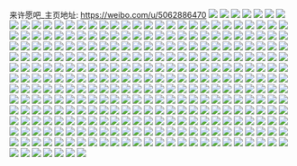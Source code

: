 来许愿吧_主页地址: https://weibo.com/u/5062886470 
![](https://wx4.sinaimg.cn/mw2000/005wDm3cly1h9ib0e8m3aj30u0140dnw.jpg) 
![](https://wx4.sinaimg.cn/mw2000/005wDm3cly1h9ib0ehlzdj30u013zqc6.jpg) 
![](https://wx4.sinaimg.cn/mw2000/005wDm3cly1h9hbh9pqh3j30u01400ze.jpg) 
![](https://wx4.sinaimg.cn/mw2000/005wDm3cly1h9hbh9gr1cj30u0140gqz.jpg) 
![](https://wx4.sinaimg.cn/mw2000/005wDm3cly1h97uqq4yz6j30u019c0wp.jpg) 
![](https://wx4.sinaimg.cn/mw2000/005wDm3cly1h95i5jkl6xj30u0140gqa.jpg) 
![](https://wx4.sinaimg.cn/mw2000/005wDm3cly1h94ckzvtmqj30u0140n23.jpg) 
![](https://wx4.sinaimg.cn/mw2000/005wDm3cly1h9388l9eanj30u0140aex.jpg) 
![](https://wx4.sinaimg.cn/mw2000/005wDm3cly1h8yxs2t2idj30ss12e0wm.jpg) 
![](https://wx4.sinaimg.cn/mw2000/005wDm3cly1h8yxs2kqq0j30u0140ae1.jpg) 
![](https://wx4.sinaimg.cn/mw2000/005wDm3cly1h8vfdtlycpj30u01hck3l.jpg) 
![](https://wx4.sinaimg.cn/mw2000/005wDm3cly1h8vfdtdcw6j30u01hc4at.jpg) 
![](https://wx4.sinaimg.cn/mw2000/005wDm3cly1h8su12svfrj30u01sxagw.jpg) 
![](https://wx4.sinaimg.cn/mw2000/005wDm3cly1h8su115r86j30u01sx78p.jpg) 
![](https://wx4.sinaimg.cn/mw2000/005wDm3cly1h8l6ife0cjj31400u0dlj.jpg) 
![](https://wx4.sinaimg.cn/mw2000/005wDm3cly1h8l6ievnrlj31400u0wkm.jpg) 
![](https://wx4.sinaimg.cn/mw2000/005wDm3cly1h8l6ifwnhbj31400u0q9v.jpg) 
![](https://wx4.sinaimg.cn/mw2000/005wDm3cly1h8kwc1imrrj30u01hcqal.jpg) 
![](https://wx4.sinaimg.cn/mw2000/005wDm3cly1h8k2ug8gplj30u00u0dku.jpg) 
![](https://wx4.sinaimg.cn/mw2000/005wDm3cly1h8k2ufwr6ij30u00u043m.jpg) 
![](https://wx4.sinaimg.cn/mw2000/005wDm3cly1h8k2uhpbrkj30u00u0q7a.jpg) 
![](https://wx4.sinaimg.cn/mw2000/005wDm3cly1h8k2ugvfrwj30u00u0dll.jpg) 
![](https://wx4.sinaimg.cn/mw2000/005wDm3cly1h8k2uh4on4j30u00u0dr6.jpg) 
![](https://wx4.sinaimg.cn/mw2000/005wDm3cly1h89hs66amjj30u00u042p.jpg) 
![](https://wx4.sinaimg.cn/mw2000/005wDm3cly1h89hs6el89j30u00u0jwr.jpg) 
![](https://wx4.sinaimg.cn/mw2000/005wDm3cly1h7ysv0vaacj30r50r5n2f.jpg) 
![](https://wx4.sinaimg.cn/mw2000/005wDm3cly1h7qh8weklej30u00u0wha.jpg) 
![](https://wx4.sinaimg.cn/mw2000/005wDm3cly1h7qh8vs3x1j30u00u00uz.jpg) 
![](https://wx4.sinaimg.cn/mw2000/005wDm3cly1h7d8e37pfbj30u00u0tc4.jpg) 
![](https://wx4.sinaimg.cn/mw2000/005wDm3cly1h7d8e2z517j30u00u0diw.jpg) 
![](https://wx4.sinaimg.cn/mw2000/005wDm3cly1h7d8e2ojp3j30u0140tnw.jpg) 
![](https://wx4.sinaimg.cn/mw2000/005wDm3cly1h7d8e2d7aij30u0140dsg.jpg) 
![](https://wx4.sinaimg.cn/mw2000/005wDm3cly1h76cyto61tj30u0140ds7.jpg) 
![](https://wx4.sinaimg.cn/mw2000/005wDm3cly1h6npxqwn2mj30u0140gq9.jpg) 
![](https://wx4.sinaimg.cn/mw2000/005wDm3cly1h6npxr9rqzj30u0140wjm.jpg) 
![](https://wx4.sinaimg.cn/mw2000/005wDm3cly1h6npxroli6j30u0140n4x.jpg) 
![](https://wx4.sinaimg.cn/mw2000/005wDm3cly1h6kgp8f6jfj30u01hctb4.jpg) 
![](https://wx4.sinaimg.cn/mw2000/005wDm3cly1h6k41bekfij30u01hctc9.jpg) 
![](https://wx4.sinaimg.cn/mw2000/005wDm3cly1h6f3xtv1oij30u0140tdo.jpg) 
![](https://wx4.sinaimg.cn/mw2000/005wDm3cly1h6f3xu2zwij30u0140dk9.jpg) 
![](https://wx4.sinaimg.cn/mw2000/005wDm3cly1h6f3y0ec2nj30u0140dkq.jpg) 
![](https://wx4.sinaimg.cn/mw2000/005wDm3cly1h6f3xt01p1j30u0140my7.jpg) 
![](https://wx4.sinaimg.cn/mw2000/005wDm3cly1h6f3xtg8w7j30u014fdjz.jpg) 
![](https://wx4.sinaimg.cn/mw2000/005wDm3cly1h6f3xt91vnj30ty13ygmm.jpg) 
![](https://wx4.sinaimg.cn/mw2000/005wDm3cly1h6f3xtnno5j30u0140go3.jpg) 
![](https://wx4.sinaimg.cn/mw2000/005wDm3cly1h6f3xsrmm4j30u01403yz.jpg) 
![](https://wx4.sinaimg.cn/mw2000/005wDm3cly1h6bq4rv6c1j30u0140ae8.jpg) 
![](https://wx4.sinaimg.cn/mw2000/005wDm3cly1h69orz1ydyj30t212qgsx.jpg) 
![](https://wx4.sinaimg.cn/mw2000/005wDm3cly1h69orzy8e8j30u01400w4.jpg) 
![](https://wx4.sinaimg.cn/mw2000/005wDm3cly1h69os10rwpj30u0140gte.jpg) 
![](https://wx4.sinaimg.cn/mw2000/005wDm3cly1h60drrjmu6j30u01400zk.jpg) 
![](https://wx4.sinaimg.cn/mw2000/005wDm3cly1h60drrcr34j30u00u0tdm.jpg) 
![](https://wx4.sinaimg.cn/mw2000/005wDm3cly1h60drrvyh9j30u0140n5d.jpg) 
![](https://wx4.sinaimg.cn/mw2000/005wDm3cly1h5zd9p7my4j30so12agwn.jpg) 
![](https://wx4.sinaimg.cn/mw2000/005wDm3cly1h5zd9punjaj30ss12eahg.jpg) 
![](https://wx4.sinaimg.cn/mw2000/005wDm3cly1h5tymhu4c0j30ku0lcgna.jpg) 
![](https://wx4.sinaimg.cn/mw2000/005wDm3cly1h5t7165whuj30u00u00wk.jpg) 
![](https://wx4.sinaimg.cn/mw2000/005wDm3cly1h5pr5virljj30u00u0q8n.jpg) 
![](https://wx4.sinaimg.cn/mw2000/005wDm3cly1h5p04wh5sjj30u0140wls.jpg) 
![](https://wx4.sinaimg.cn/mw2000/005wDm3cly1h5p04wwjzuj30u0140wm6.jpg) 
![](https://wx4.sinaimg.cn/mw2000/005wDm3cly1h5lq44ix7lj30u01hcaj8.jpg) 
![](https://wx4.sinaimg.cn/mw2000/005wDm3cly1h5beaa4uw8j30u013ztet.jpg) 
![](https://wx4.sinaimg.cn/mw2000/005wDm3cly1h5bea9u3jwj30u013zjxg.jpg) 
![](https://wx4.sinaimg.cn/mw2000/005wDm3cly1h52pomptj1j30u0140tgh.jpg) 
![](https://wx4.sinaimg.cn/mw2000/005wDm3cly1h52pood2grj30u0140wme.jpg) 
![](https://wx4.sinaimg.cn/mw2000/005wDm3cly1h4yb901djaj30u011iqb4.jpg) 
![](https://wx4.sinaimg.cn/mw2000/005wDm3cly1h4yb8z4esoj30u011iq9n.jpg) 
![](https://wx4.sinaimg.cn/mw2000/005wDm3cly1h4yb90h45fj30u011idnw.jpg) 
![](https://wx4.sinaimg.cn/mw2000/005wDm3cly1h4xhzrzshqj30u0140wp4.jpg) 
![](https://wx4.sinaimg.cn/mw2000/005wDm3cly1h4xhzrhlp6j30u0140n72.jpg) 
![](https://wx4.sinaimg.cn/mw2000/005wDm3cly1h4x2grv2ozj30u011ih0k.jpg) 
![](https://wx4.sinaimg.cn/mw2000/005wDm3cly1h4x2goc2etj30u011i48y.jpg) 
![](https://wx4.sinaimg.cn/mw2000/005wDm3cly1h4x2gssnzmj30u011i17b.jpg) 
![](https://wx4.sinaimg.cn/mw2000/005wDm3cly1h4vuvyv64bj31410u045w.jpg) 
![](https://wx4.sinaimg.cn/mw2000/005wDm3cly1h4vuv1ya4jj30u0140wm6.jpg) 
![](https://wx4.sinaimg.cn/mw2000/005wDm3cly1h4uyo9zlgdj30u013wqc8.jpg) 
![](https://wx4.sinaimg.cn/mw2000/005wDm3cly1h4uyoaiunmj30u0140aa3.jpg) 
![](https://wx4.sinaimg.cn/mw2000/005wDm3cly1h4uyobfurxj30u014b13j.jpg) 
![](https://wx4.sinaimg.cn/mw2000/005wDm3cly1h4tfcwl16oj30u014n7av.jpg) 
![](https://wx4.sinaimg.cn/mw2000/005wDm3cly1h4rn6z7hzaj30u011iwl6.jpg) 
![](https://wx4.sinaimg.cn/mw2000/005wDm3cly1h4rn6zhx4ij30u011idmb.jpg) 
![](https://wx4.sinaimg.cn/mw2000/005wDm3cly1h4mkogh44wj30u01hcn5h.jpg) 
![](https://wx4.sinaimg.cn/mw2000/005wDm3cly1h4mkog6ir8j30u01hctii.jpg) 
![](https://wx4.sinaimg.cn/mw2000/005wDm3cly1h4i5owor17j30u0140n5j.jpg) 
![](https://wx4.sinaimg.cn/mw2000/005wDm3cly1h4i5owhp7yj30u0140470.jpg) 
![](https://wx4.sinaimg.cn/mw2000/005wDm3cly1h4h8cwr5m6j30u0141q9g.jpg) 
![](https://wx4.sinaimg.cn/mw2000/005wDm3cly1h4h8cx2pz9j30u0140q9a.jpg) 
![](https://wx4.sinaimg.cn/mw2000/005wDm3cly1h4h8cxn97uj30u0140tk2.jpg) 
![](https://wx4.sinaimg.cn/mw2000/005wDm3cly1h4h8cwg089j30u01407f5.jpg) 
![](https://wx4.sinaimg.cn/mw2000/005wDm3cly1h4bjcftv53j31400u0jzt.jpg) 
![](https://wx4.sinaimg.cn/mw2000/005wDm3cly1h4bjcfijw3j31400u046r.jpg) 
![](https://wx4.sinaimg.cn/mw2000/005wDm3cly1h4992vrmoxj30u01hck1m.jpg) 
![](https://wx4.sinaimg.cn/mw2000/005wDm3cly1h4211haqhgj30u01hcwoa.jpg) 
![](https://wx4.sinaimg.cn/mw2000/005wDm3cly1h3rq4h46l5j31400u0tdb.jpg) 
![](https://wx4.sinaimg.cn/mw2000/005wDm3cly1h3ohzpv60mj31410u0gxk.jpg) 
![](https://wx4.sinaimg.cn/mw2000/005wDm3cly1h3n6bg5t9gj30lc0sgae5.jpg) 
![](https://wx4.sinaimg.cn/mw2000/005wDm3cly1h3im8pj5lrj30u0140akb.jpg) 
![](https://wx4.sinaimg.cn/mw2000/005wDm3cly1h3im8p548zj30u0140480.jpg) 
![](https://wx4.sinaimg.cn/mw2000/005wDm3cly1h3hictc5zhj30u0140af0.jpg) 
![](https://wx4.sinaimg.cn/mw2000/005wDm3cly1h2xo6lvkxsj30u015wame.jpg) 
![](https://wx4.sinaimg.cn/mw2000/005wDm3cly1h2ndhcgbxzj30u0140gu7.jpg) 
![](https://wx4.sinaimg.cn/mw2000/005wDm3cly1h2bs06rnz0j30u0140wju.jpg) 
![](https://wx4.sinaimg.cn/mw2000/005wDm3cly1h2bs074eotj30ri10owkw.jpg) 
![](https://wx4.sinaimg.cn/mw2000/005wDm3cly1h29iwyqsroj30u013y45g.jpg) 
![](https://wx4.sinaimg.cn/mw2000/005wDm3cly1h22iy60c7oj30u0140ajs.jpg) 
![](https://wx4.sinaimg.cn/mw2000/005wDm3cly1h22iy6y0vvj30u0140wpc.jpg) 
![](https://wx4.sinaimg.cn/mw2000/005wDm3cly1h1s4uvoxhaj30u0140n72.jpg) 
![](https://wx4.sinaimg.cn/mw2000/005wDm3cly1h1lahw7c46j30u0140n65.jpg) 
![](https://wx4.sinaimg.cn/mw2000/005wDm3cly1h1estnr7c3j30zo0t8dho.jpg) 
![](https://wx4.sinaimg.cn/mw2000/005wDm3cly1h1e7hxr82kj30u014046a.jpg) 
![](https://wx4.sinaimg.cn/mw2000/005wDm3cly1h1e2lv8rgmj30u00u0dit.jpg) 
![](https://wx4.sinaimg.cn/mw2000/005wDm3cly1h1byt4vgq2j30u0140k1h.jpg) 
![](https://wx4.sinaimg.cn/mw2000/005wDm3cly1h1byt5avxdj30u0140tj5.jpg) 
![](https://wx4.sinaimg.cn/mw2000/005wDm3cly1h160ukca8ij30u00u0wn8.jpg) 
![](https://wx4.sinaimg.cn/mw2000/005wDm3cly1h160upd5evj30u014015v.jpg) 
![](https://wx4.sinaimg.cn/mw2000/005wDm3cly1h160umlmwlj30u00u0aiq.jpg) 
![](https://wx4.sinaimg.cn/mw2000/005wDm3cly1h0vk6hjsakj30zo256qle.jpg) 
![](https://wx4.sinaimg.cn/mw2000/005wDm3cly1h0qm61q9euj321b2s44qq.jpg) 
![](https://wx4.sinaimg.cn/mw2000/005wDm3cly1h0otgj30nqj31400u048r.jpg) 
![](https://wx4.sinaimg.cn/mw2000/005wDm3cly1h0otgjk9l6j31400u0dph.jpg) 
![](https://wx4.sinaimg.cn/mw2000/005wDm3cly1h0otgjsxe3j31400u0n7g.jpg) 
![](https://wx4.sinaimg.cn/mw2000/005wDm3cly1h0jm1oylwdj31sc2dsx6p.jpg) 
![](https://wx4.sinaimg.cn/mw2000/005wDm3cly1h01ax4ckw1j30u00u07ae.jpg) 
![](https://wx4.sinaimg.cn/mw2000/005wDm3cly1h016rdlywfj30u0141gr3.jpg) 
![](https://wx4.sinaimg.cn/mw2000/005wDm3cly1h016rd61gbj30ty13ywmg.jpg) 
![](https://wx4.sinaimg.cn/mw2000/005wDm3cly1gzuaxhz00cj30u0140thc.jpg) 
![](https://wx4.sinaimg.cn/mw2000/005wDm3cly1gzen7lu8gnj30uk5xx7wj.jpg) 
![](https://wx4.sinaimg.cn/mw2000/005wDm3cly1gz34ni1h4vj31in2p4e82.jpg) 
![](https://wx4.sinaimg.cn/mw2000/005wDm3cly1gz1el91pf8j30sh1emaia.jpg) 
![](https://wx4.sinaimg.cn/mw2000/005wDm3cly1gyw2v5eiwgj31wy2l1u0x.jpg) 
![](https://wx4.sinaimg.cn/mw2000/005wDm3cly1gyw2v7mxrej327h27hx6p.jpg) 
![](https://wx4.sinaimg.cn/mw2000/005wDm3cly1gyw2vdmdp7j30si1eoh0v.jpg) 
![](https://wx4.sinaimg.cn/mw2000/005wDm3cly1gyfqwbh8afj31mg25yqv5.jpg) 
![](https://wx4.sinaimg.cn/mw2000/005wDm3cly1gxxhg3vxqsj30u00u0afe.jpg) 
![](https://wx4.sinaimg.cn/mw2000/005wDm3cly1gwzupetc5zj30u00u045q.jpg) 
![](https://wx4.sinaimg.cn/mw2000/005wDm3cly1gwzupehiwoj30u00u0wkg.jpg) 
![](https://wx4.sinaimg.cn/mw2000/005wDm3cly1gwww6ltk7jj30u00u07co.jpg) 
![](https://wx4.sinaimg.cn/mw2000/005wDm3cly1gwrvu8p8uhj30u013p7ey.jpg) 
![](https://wx4.sinaimg.cn/mw2000/005wDm3cly1gwphpnvn0jj30u00u0jw7.jpg) 
![](https://wx4.sinaimg.cn/mw2000/005wDm3cly1gwp2mc3uxcj30u014047o.jpg) 
![](https://wx4.sinaimg.cn/mw2000/005wDm3cly1gwp2mcv4czj30u0141qcd.jpg) 
![](https://wx4.sinaimg.cn/mw2000/005wDm3cly1gwp2mb797wj30u0140guu.jpg) 
![](https://wx4.sinaimg.cn/mw2000/005wDm3cly1gw4jjl2ujdj32c02c0u10.jpg) 
![](https://wx4.sinaimg.cn/mw2000/005wDm3cly1gvzf66ujmvj30lc0sgn2e.jpg) 
![](https://wx4.sinaimg.cn/mw2000/005wDm3cly1gvzf6887exj30lc0sgwjm.jpg) 
![](https://wx4.sinaimg.cn/mw2000/005wDm3cly1gvzf66mba9j30lc0sgjw6.jpg) 
![](https://wx4.sinaimg.cn/mw2000/005wDm3cly1gvzf68meqnj30lc0sgjw9.jpg) 
![](https://wx4.sinaimg.cn/mw2000/005wDm3cly1gvndh1iphgj62c02c0u0x02.jpg) 
![](https://wx4.sinaimg.cn/mw2000/005wDm3cly1gvndh3jk49j61wd2j51ky02.jpg) 
![](https://wx4.sinaimg.cn/mw2000/005wDm3cly1gvndh4ixuqj32c02c01kx.jpg) 
![](https://wx4.sinaimg.cn/mw2000/005wDm3cly1gvfsfoaukvj628k2zeqv702.jpg) 
![](https://wx4.sinaimg.cn/mw2000/005wDm3cly1gvfsg0yizzj62662w8e8302.jpg) 
![](https://wx4.sinaimg.cn/mw2000/005wDm3cly1gvfsfu8qi5j621w2qy4qr02.jpg) 
![](https://wx4.sinaimg.cn/mw2000/005wDm3cly1gvdfkomqfcj60u014046c02.jpg) 
![](https://wx4.sinaimg.cn/mw2000/005wDm3cly1gv5ux81ffrj60u00u00w802.jpg) 
![](https://wx4.sinaimg.cn/mw2000/005wDm3cly1gv5mma63dtj60u00u0dl202.jpg) 
![](https://wx4.sinaimg.cn/mw2000/005wDm3cly1gv5nbewpldj60u00u04f702.jpg) 
![](https://wx4.sinaimg.cn/mw2000/005wDm3cly1gv5nb9v8ubj61400u0jzl02.jpg) 
![](https://wx4.sinaimg.cn/mw2000/005wDm3cly1guwn6sgxdcj60u0140dmv02.jpg) 
![](https://wx4.sinaimg.cn/mw2000/005wDm3cgy1guvn6ux5nkj60u00u0n3u02.jpg) 
![](https://wx4.sinaimg.cn/mw2000/005wDm3cgy1guvn6ucsgij60u00u0gsh02.jpg) 
![](https://wx4.sinaimg.cn/mw2000/005wDm3cly1gurrep83ecj61o0280b2a02.jpg) 
![](https://wx4.sinaimg.cn/mw2000/005wDm3cly1gukfn44vtdj625y2vyhdv02.jpg) 
![](https://wx4.sinaimg.cn/mw2000/005wDm3cly1gukfn78st0j628a2z2e8302.jpg) 
![](https://wx4.sinaimg.cn/mw2000/005wDm3cly1guiprim8mej60u01417b402.jpg) 
![](https://wx4.sinaimg.cn/mw2000/005wDm3cly1guiprk1p5wj60u00u0q9z02.jpg) 
![](https://wx4.sinaimg.cn/mw2000/005wDm3cly1guiprjku0dj60u0140gsm02.jpg) 
![](https://wx4.sinaimg.cn/mw2000/005wDm3cly1guhrqd0uunj60u0140wnl02.jpg) 
![](https://wx4.sinaimg.cn/mw2000/005wDm3cly1guhrqdgvuuj60u00u0q8k02.jpg) 
![](https://wx4.sinaimg.cn/mw2000/005wDm3cly1guhrqcprqlj30u014047a.jpg) 
![](https://wx4.sinaimg.cn/mw2000/005wDm3cly1guf1a6akt2j60u00u044x02.jpg) 
![](https://wx4.sinaimg.cn/mw2000/005wDm3cly1guf1a6ozkij60u00u0tgm02.jpg) 
![](https://wx4.sinaimg.cn/mw2000/005wDm3cly1guf1a5qvv0j61400u047902.jpg) 
![](https://wx4.sinaimg.cn/mw2000/005wDm3cly1guaom2e35rj320g2omnpe.jpg) 
![](https://wx4.sinaimg.cn/mw2000/005wDm3cly1guaolxltvmj621f2pwu1002.jpg) 
![](https://wx4.sinaimg.cn/mw2000/005wDm3cly1guaolznjdnj61zi2nckjm02.jpg) 
![](https://wx4.sinaimg.cn/mw2000/005wDm3cly1guaom4ogsjj61ss2edx6p02.jpg) 
![](https://wx4.sinaimg.cn/mw2000/005wDm3cly1guaom5hb6rj321w21wb29.jpg) 
![](https://wx4.sinaimg.cn/mw2000/005wDm3cly1guaoma77rrj617b17bb0c02.jpg) 
![](https://wx4.sinaimg.cn/mw2000/005wDm3cly1guaom90riuj62c02c0hdu02.jpg) 
![](https://wx4.sinaimg.cn/mw2000/005wDm3cly1guaolt6figj62c02c0x6q02.jpg) 
![](https://wx4.sinaimg.cn/mw2000/005wDm3cly1guaom73a08j62c02c04qr02.jpg) 
![](https://wx4.sinaimg.cn/mw2000/005wDm3cly1gtuizsmy8bj320h2om4qq.jpg) 
![](https://wx4.sinaimg.cn/mw2000/005wDm3cly1gtuizp95mij31nu1nu4qp.jpg) 
![](https://wx4.sinaimg.cn/mw2000/005wDm3cly1gtuizv0u0sj31wz2jz7wi.jpg) 
![](https://wx4.sinaimg.cn/mw2000/005wDm3cly1gtnpuv72r9j31j821mnpd.jpg) 
![](https://wx4.sinaimg.cn/mw2000/005wDm3cly1gtnpuz8wf7j31h81yyhdt.jpg) 
![](https://wx4.sinaimg.cn/mw2000/005wDm3cly1gtnpurnq7hj32c02c0hdu.jpg) 
![](https://wx4.sinaimg.cn/mw2000/005wDm3cly1gtnpv0ru98j32c02c0x6q.jpg) 
![](https://wx4.sinaimg.cn/mw2000/005wDm3cly1gt8l6hwjfyj30tz0t4407.jpg) 
![](https://wx4.sinaimg.cn/mw2000/005wDm3cly1gsliu53xmvj328p28p4qp.jpg) 
![](https://wx4.sinaimg.cn/mw2000/005wDm3cly1gsliuq6lx9j31vj2i2b29.jpg) 
![](https://wx4.sinaimg.cn/mw2000/005wDm3cly1gslitqtudyj30yh0yhdof.jpg) 
![](https://wx4.sinaimg.cn/mw2000/005wDm3cly1gslitx182xj30u0140qal.jpg) 
![](https://wx4.sinaimg.cn/mw2000/005wDm3cly1gsliumjn3ij33402c0x6q.jpg) 
![](https://wx4.sinaimg.cn/mw2000/005wDm3cly1gsliuh4ebgj322z2rzhdt.jpg) 
![](https://wx4.sinaimg.cn/mw2000/005wDm3cly1gsjzqz3hovj3259259qv5.jpg) 
![](https://wx4.sinaimg.cn/mw2000/005wDm3cly1gsi2mzkf1bj319k290b29.jpg) 
![](https://wx4.sinaimg.cn/mw2000/005wDm3cly1gsi2myl7o4j31b92c07wh.jpg) 
![](https://wx4.sinaimg.cn/mw2000/005wDm3cly1grju2attfdj32v23tee81.jpg) 
![](https://wx4.sinaimg.cn/mw2000/005wDm3cly1grj6eczrtcj30lc0sgwih.jpg) 
![](https://wx4.sinaimg.cn/mw2000/005wDm3cly1grj6edfhfdj30lc0sgjvg.jpg) 
![](https://wx4.sinaimg.cn/mw2000/005wDm3cly1grj6edr2hpj30lc0sgn16.jpg) 
![](https://wx4.sinaimg.cn/mw2000/005wDm3cly1grj6eclmakj30lc0sggpl.jpg) 
![](https://wx4.sinaimg.cn/mw2000/005wDm3cly1grh1y1ctvnj30ku0rswjr.jpg) 
![](https://wx4.sinaimg.cn/mw2000/005wDm3cly1grh1xzxev4j30ku0rsafc.jpg) 
![](https://wx4.sinaimg.cn/mw2000/005wDm3cly1grh1y1uxy2j30lc0sgtpk.jpg) 
![](https://wx4.sinaimg.cn/mw2000/005wDm3cly1grh1y2i514j30hc0n413y.jpg) 
![](https://wx4.sinaimg.cn/mw2000/005wDm3cly1grh1y27gp1j30ku0rswk4.jpg) 
![](https://wx4.sinaimg.cn/mw2000/005wDm3cly1grh1y3zvnqj32ad31tu0x.jpg) 
![](https://wx4.sinaimg.cn/mw2000/005wDm3cly1gqu2e72lmvj30u00u0qa2.jpg) 
![](https://wx4.sinaimg.cn/mw2000/005wDm3cly1gqu2e7kyqfj30u00u0wll.jpg) 
![](https://wx4.sinaimg.cn/mw2000/005wDm3cly1gqnj8uol4wj32c02bzkjm.jpg) 
![](https://wx4.sinaimg.cn/mw2000/005wDm3cly1gqnj8vxoq0j31z72nd7wi.jpg) 
![](https://wx4.sinaimg.cn/mw2000/005wDm3cly1gqmjxs3zy1j32542utkjl.jpg) 
![](https://wx4.sinaimg.cn/mw2000/005wDm3cly1gqmjxri2dwj327m2y7npd.jpg) 
![](https://wx4.sinaimg.cn/mw2000/005wDm3cly1gqmjxsx146j321k2q4b2a.jpg) 
![](https://wx4.sinaimg.cn/mw2000/005wDm3cly1gq0z4und89j30u0157n4h.jpg) 
![](https://wx4.sinaimg.cn/mw2000/005wDm3cly1gq0z4vzlhlj30u0140qb7.jpg) 
![](https://wx4.sinaimg.cn/mw2000/005wDm3cly1gq0z4x1kloj30u00u07b2.jpg) 
![](https://wx4.sinaimg.cn/mw2000/005wDm3cly1gpzxbqtld0j30u00u042r.jpg) 
![](https://wx4.sinaimg.cn/mw2000/005wDm3cly1gpyoyamprej30u0140k1s.jpg) 
![](https://wx4.sinaimg.cn/mw2000/005wDm3cly1gpvcfhk0fgj325l25lnpd.jpg) 
![](https://wx4.sinaimg.cn/mw2000/005wDm3cly1gppgop0i2ij30u00u00zq.jpg) 
![](https://wx4.sinaimg.cn/mw2000/005wDm3cly1gppgosettwj31400u0q9c.jpg) 
![](https://wx4.sinaimg.cn/mw2000/005wDm3cly1gppgonyrkbj31400u07ew.jpg) 
![](https://wx4.sinaimg.cn/mw2000/005wDm3cly1gppgoq5vkdj31t00u00z4.jpg) 
![](https://wx4.sinaimg.cn/mw2000/005wDm3cly1gppgorrcl2j30u0140h0g.jpg) 
![](https://wx4.sinaimg.cn/mw2000/005wDm3cly1gppgpngzo0j30u01syx6w.jpg) 
![](https://wx4.sinaimg.cn/mw2000/005wDm3cly1gplr5q6227j30u01sy1lb.jpg) 
![](https://wx4.sinaimg.cn/mw2000/005wDm3cly1gpijuq7e6lj30u00u0aiu.jpg) 
![](https://wx4.sinaimg.cn/mw2000/005wDm3cly1gpijuqp95hj30u00u0aiw.jpg) 
![](https://wx4.sinaimg.cn/mw2000/005wDm3cly1gpci3inlszj30u00u0wqy.jpg) 
![](https://wx4.sinaimg.cn/mw2000/005wDm3cly1gpci3jp7hij30u00u045u.jpg) 
![](https://wx4.sinaimg.cn/mw2000/005wDm3cly1gpci3jaj06j30u00u0n83.jpg) 
![](https://wx4.sinaimg.cn/mw2000/005wDm3cly1gpcauzdeqfj32682wbb2a.jpg) 
![](https://wx4.sinaimg.cn/mw2000/005wDm3cly1gpadrv4kejj32c02c01ky.jpg) 
![](https://wx4.sinaimg.cn/mw2000/005wDm3cly1gpadrwiidbj32c02c01ak.jpg) 
![](https://wx4.sinaimg.cn/mw2000/005wDm3cly1gpadrw46prj32c02c07wi.jpg) 
![](https://wx4.sinaimg.cn/mw2000/005wDm3cly1gp939cjic5j31rv1rv4qp.jpg) 
![](https://wx4.sinaimg.cn/mw2000/005wDm3cly1gp7qoi6vr7j30u00u0dmn.jpg) 
![](https://wx4.sinaimg.cn/mw2000/005wDm3cly1gp7qohajhaj30u00u0agx.jpg) 
![](https://wx4.sinaimg.cn/mw2000/005wDm3cly1gp16jox252j32542uub2b.jpg) 
![](https://wx4.sinaimg.cn/mw2000/005wDm3cly1gp16jqo79qj32af2afu0y.jpg) 
![](https://wx4.sinaimg.cn/mw2000/005wDm3cly1gp16jpvw1hj329e30jqv7.jpg) 
![](https://wx4.sinaimg.cn/mw2000/005wDm3cly1goyyq14oiuj329g30mkjn.jpg) 
![](https://wx4.sinaimg.cn/mw2000/005wDm3cly1gowifbproyj30u01407bs.jpg) 
![](https://wx4.sinaimg.cn/mw2000/005wDm3cgy1gojvv9fv6ej31kw1kwqv5.jpg) 
![](https://wx4.sinaimg.cn/mw2000/005wDm3cly1go84bdskjaj30u00u0jw8.jpg) 
![](https://wx4.sinaimg.cn/mw2000/005wDm3cly1go84bedr6yj30u00u07bp.jpg) 
![](https://wx4.sinaimg.cn/mw2000/005wDm3cly1go84aueeyvj31400u0wp8.jpg) 
![](https://wx4.sinaimg.cn/mw2000/005wDm3cly1gnvh381wesj31wi2jbqv5.jpg) 
![](https://wx4.sinaimg.cn/mw2000/005wDm3cly1gnhdn5a2bbj30u0140wom.jpg) 
![](https://wx4.sinaimg.cn/mw2000/005wDm3cly1gnfeby46hrj31o01o0kjl.jpg) 
![](https://wx4.sinaimg.cn/mw2000/005wDm3cly1gnfec1zk8yj320k20jnpd.jpg) 
![](https://wx4.sinaimg.cn/mw2000/005wDm3cly1gnfec3ce38j31o01o0hdt.jpg) 
![](https://wx4.sinaimg.cn/mw2000/005wDm3cly1gn9dacrnqgj30u00u0aku.jpg) 
![](https://wx4.sinaimg.cn/mw2000/005wDm3cly1gmvrntqt26j31o01o0npd.jpg) 
![](https://wx4.sinaimg.cn/mw2000/005wDm3cly1gmvrnsisl0j31o01o0npd.jpg) 
![](https://wx4.sinaimg.cn/mw2000/005wDm3cly1gmvrnvkvs5j31o01o0qv5.jpg) 
![](https://wx4.sinaimg.cn/mw2000/005wDm3cly1gm0fd4vdxsj30u00u0gpi.jpg) 
![](https://wx4.sinaimg.cn/mw2000/005wDm3cly1gm0fd5g8lvj30u00u00xt.jpg) 
![](https://wx4.sinaimg.cn/mw2000/005wDm3cly1gm0fd4e901j30u00u0gr7.jpg) 
![](https://wx4.sinaimg.cn/mw2000/005wDm3cly1glvus1q8kwj322x2rxu0x.jpg) 
![](https://wx4.sinaimg.cn/mw2000/005wDm3cly1gldj3lebduj3260261b2a.jpg) 
![](https://wx4.sinaimg.cn/mw2000/005wDm3cly1gldj3m0flwj32c02c0kbt.jpg) 
![](https://wx4.sinaimg.cn/mw2000/005wDm3cly1gldj3nvlqpj32c02c07wj.jpg) 
![](https://wx4.sinaimg.cn/mw2000/005wDm3cly1gl14310cohj30u00u0n8n.jpg) 
![](https://wx4.sinaimg.cn/mw2000/005wDm3cly1gl142zxujcj30u00u00z6.jpg) 
![](https://wx4.sinaimg.cn/mw2000/005wDm3cly1gl142zch20j30u00u0wlm.jpg) 
![](https://wx4.sinaimg.cn/mw2000/005wDm3cly1gkozcp6m9dj30u00u07ff.jpg) 
![](https://wx4.sinaimg.cn/mw2000/005wDm3cly1gkozcpsbzgj30u00u0qdu.jpg) 
![](https://wx4.sinaimg.cn/mw2000/005wDm3cly1gkozcqpmezj30u00u07eq.jpg) 
![](https://wx4.sinaimg.cn/mw2000/005wDm3cly1gkmo1a9319j30u00u0q9e.jpg) 
![](https://wx4.sinaimg.cn/mw2000/005wDm3cly1gkmo1d39nfj30u00u0wp3.jpg) 
![](https://wx4.sinaimg.cn/mw2000/005wDm3cly1gkmo1bbqasj30u00u0q7f.jpg) 
![](https://wx4.sinaimg.cn/mw2000/005wDm3cly1gkfwnqxuyqj31o02801ky.jpg) 
![](https://wx4.sinaimg.cn/mw2000/005wDm3cly1gk8saj09agj3262264b2a.jpg) 
![](https://wx4.sinaimg.cn/mw2000/005wDm3cly1gk8salsepoj321r21r1ky.jpg) 
![](https://wx4.sinaimg.cn/mw2000/005wDm3cly1gk7d78eauoj32801o07wi.jpg) 
![](https://wx4.sinaimg.cn/mw2000/005wDm3cly1gjwqv0ftmqj30u00u0dn8.jpg) 
![](https://wx4.sinaimg.cn/mw2000/005wDm3cly1gjwquypax6j30u00u0wjf.jpg) 
![](https://wx4.sinaimg.cn/mw2000/005wDm3cly1gjwqv1fjzxj30u00u0wli.jpg) 
![](https://wx4.sinaimg.cn/mw2000/005wDm3cly1gjttsq1y9qj30u00u0qei.jpg) 
![](https://wx4.sinaimg.cn/mw2000/005wDm3cly1gjttsmtue0j30u00u0477.jpg) 
![](https://wx4.sinaimg.cn/mw2000/005wDm3cly1gjttsp4rw4j30u00u04b3.jpg) 
![](https://wx4.sinaimg.cn/mw2000/005wDm3cly1gjttsofmcaj30u00u07d7.jpg) 
![](https://wx4.sinaimg.cn/mw2000/005wDm3cly1gjttsnv90nj30u014017q.jpg) 
![](https://wx4.sinaimg.cn/mw2000/005wDm3cly1gjttsr97y4j30u00u0k38.jpg) 
![](https://wx4.sinaimg.cn/mw2000/005wDm3cly1gjttsqjzavj30u00u0dn7.jpg) 
![](https://wx4.sinaimg.cn/mw2000/005wDm3cly1gjttss7ce5j30u0140h2r.jpg) 
![](https://wx4.sinaimg.cn/mw2000/005wDm3cly1gjttsu5v5ej30u0140n8m.jpg) 
![](https://wx4.sinaimg.cn/mw2000/005wDm3cly1gjnywpcq0gj30u0140tgg.jpg) 
![](https://wx4.sinaimg.cn/mw2000/005wDm3cly1gjnywovbz3j30u0140496.jpg) 
![](https://wx4.sinaimg.cn/mw2000/005wDm3cly1gjftyy4jg1j30u014016f.jpg) 
![](https://wx4.sinaimg.cn/mw2000/005wDm3cly1gjftywxn8fj30u0140tmz.jpg) 
![](https://wx4.sinaimg.cn/mw2000/005wDm3cly1gjftyzf761j30u00u0wo2.jpg) 
![](https://wx4.sinaimg.cn/mw2000/005wDm3cly1gjftz0kqoyj30u00u010x.jpg) 
![](https://wx4.sinaimg.cn/mw2000/005wDm3cly1gjftz87rhzj30u0140ank.jpg) 
![](https://wx4.sinaimg.cn/mw2000/005wDm3cly1gjftz70g51j30u01404b9.jpg) 
![](https://wx4.sinaimg.cn/mw2000/005wDm3cly1gjaarkhq7kj30u0140h10.jpg) 
![](https://wx4.sinaimg.cn/mw2000/005wDm3cly1gjaarl727yj30u00u07f5.jpg) 
![](https://wx4.sinaimg.cn/mw2000/005wDm3cly1gjaarm2hvuj30u0140n5r.jpg) 
![](https://wx4.sinaimg.cn/mw2000/005wDm3cly1gj5kwqnlr1j30u00u0dnt.jpg) 
![](https://wx4.sinaimg.cn/mw2000/005wDm3cly1gj5kwrbh11j30u00u0wn3.jpg) 
![](https://wx4.sinaimg.cn/mw2000/005wDm3cly1gj5kwp20nhj30u00u0qcm.jpg) 
![](https://wx4.sinaimg.cn/mw2000/005wDm3cly1gj5kwpz0lqj30u0140app.jpg) 
![](https://wx4.sinaimg.cn/mw2000/005wDm3cly1gj1n3lqxrhj31400u0nga.jpg) 
![](https://wx4.sinaimg.cn/mw2000/005wDm3cly1gj1n3kxxdmj31400u0dyx.jpg) 
![](https://wx4.sinaimg.cn/mw2000/005wDm3cly1gj1n3iidl4j31400u07j6.jpg) 
![](https://wx4.sinaimg.cn/mw2000/005wDm3cly1gj1n3j8l2mj31400u0dyx.jpg) 
![](https://wx4.sinaimg.cn/mw2000/005wDm3cly1gi2ald6trkj31w72ube82.jpg) 
![](https://wx4.sinaimg.cn/mw2000/005wDm3cly1gi2al5j4vtj320c2og7wj.jpg) 
![](https://wx4.sinaimg.cn/mw2000/005wDm3cly1gi2alc4ae9j3238238hdu.jpg) 
